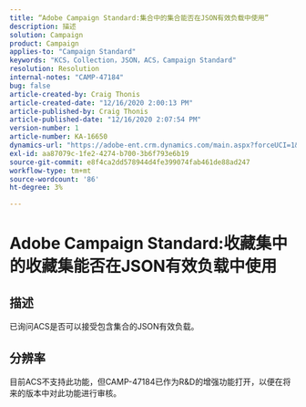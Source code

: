 ```yaml
---
title: “Adobe Campaign Standard:集合中的集合能否在JSON有效负载中使用”
description: 描述
solution: Campaign
product: Campaign
applies-to: "Campaign Standard"
keywords: "KCS，Collection，JSON，ACS，Campaign Standard"
resolution: Resolution
internal-notes: "CAMP-47184"
bug: false
article-created-by: Craig Thonis
article-created-date: "12/16/2020 2:00:13 PM"
article-published-by: Craig Thonis
article-published-date: "12/16/2020 2:07:54 PM"
version-number: 1
article-number: KA-16650
dynamics-url: "https://adobe-ent.crm.dynamics.com/main.aspx?forceUCI=1&pagetype=entityrecord&etn=knowledgearticle&id=427fb3fd-a63f-eb11-a813-000d3a3038a2"
exl-id: aa87079c-1fe2-4274-b700-3b6f793e6b19
source-git-commit: e8f4ca2dd578944d4fe399074fab461de88ad247
workflow-type: tm+mt
source-wordcount: '86'
ht-degree: 3%

---
```


# Adobe Campaign Standard:收藏集中的收藏集能否在JSON有效负载中使用

## 描述

已询问ACS是否可以接受包含集合的JSON有效负载。

## 分辨率

目前ACS不支持此功能，但CAMP-47184已作为R&amp;D的增强功能打开，以便在将来的版本中对此功能进行审核。
